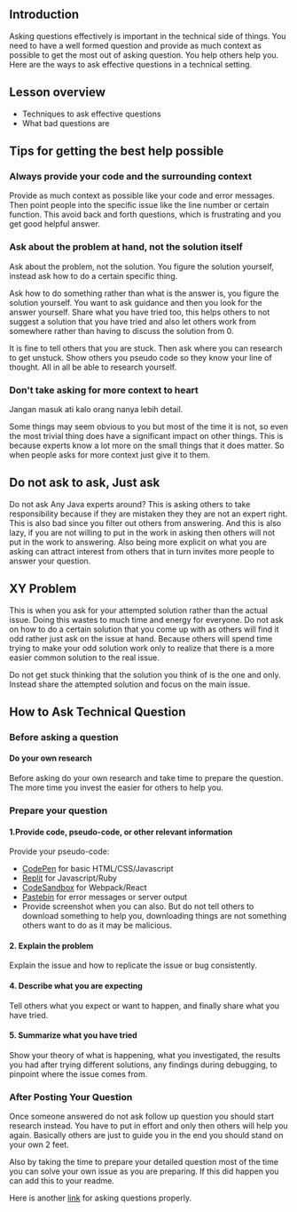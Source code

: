 ## Introduction

Asking questions effectively is important in the technical side of things. You need to have a well formed question and provide as much context as possible to get the most out of asking question. You help others help you. Here are the ways to ask effective questions in a technical setting.

## Lesson overview

- Techniques to ask effective questions
- What bad questions are

## Tips for getting the best help possible

### Always provide your code and the surrounding context

Provide as much context as possible like your code and error messages. Then point people into the specific issue like the line number or certain function. This avoid back and forth questions, which is frustrating and you get good helpful answer.

### Ask about the problem at hand, not the solution itself

Ask about the problem, not the solution. You figure the solution yourself, instead ask how to do a certain specific thing.

Ask how to do something rather than what is the answer is, you figure the solution yourself. You want to ask guidance and then you look for the answer yourself. Share what you have tried too, this helps others to not suggest a solution that you have tried and also let others work from somewhere rather than having to discuss the solution from 0.

It is fine to tell others that you are stuck. Then ask where you can research to get unstuck. Show others you pseudo code so they know your line of thought. All in all be able to research yourself.

### Don't take asking for more context to heart

Jangan masuk ati kalo orang nanya lebih detail.

Some things may seem obvious to you but most of the time it is not, so even the most trivial thing does have a significant impact on other things. This is because experts know a lot more on the small things that it does matter. So when people asks for more context just give it to them.

## Do not ask to ask, Just ask

Do not ask Any Java experts around? This is asking others to take responsibility because if they are mistaken they they are not an expert right. This is also bad since you filter out others from answering. And this is also lazy, if you are not willing to put in the work in asking then others will not put in the work to answering. Also being more explicit on what you are asking can attract interest from others that in turn invites more people to answer your question.

## XY Problem

This is when you ask for your attempted solution rather than the actual issue. Doing this wastes to much time and energy for everyone. Do not ask on how to do a certain solution that you come up with as others will find it odd rather just ask on the issue at hand. Because others will spend time trying to make your odd solution work only to realize that there is a more easier common solution to the real issue.

Do not get stuck thinking that the solution you think of is the one and only. Instead share the attempted solution and focus on the main issue.

## How to Ask Technical Question

### Before asking a question

#### Do your own research

Before asking do your own research and take time to prepare the question. The more time you invest the easier for others to help you.

### Prepare your question

#### 1.Provide code, pseudo-code, or other relevant information

Provide your pseudo-code:
- [CodePen](https://codepen.io/) for basic HTML/CSS/Javascript
- [Replit](https://replit.com/) for Javascript/Ruby
- [CodeSandbox](https://codesandbox.io/) for Webpack/React
- [Pastebin](http://pastebin.com/) for error messages or server output
- Provide screenshot when you can also. But do not tell others to download something to help you, downloading things are not something others want to do as it may be malicious.

#### 2. Explain the problem

Explain the issue and how to replicate the issue or bug consistently.

#### 4. Describe what you are expecting

Tell others what you expect or want to happen, and finally share what you have tried.

#### 5. Summarize what you have tried

Show your theory of what is happening, what you investigated, the results you had after trying different solutions, any findings during debugging, to pinpoint where the issue comes from.

### After Posting Your Question

Once someone answered do not ask follow up question you should start research instead. You have to put in effort and only then others will help you again. Basically others are just to guide you in the end you should stand on your own 2 feet.

Also by taking the time to prepare your detailed question most of the time you can solve your own issue as you are preparing. If this did happen you can add this to your readme.

Here is another [link](https://stackoverflow.com/help/how-to-ask) for asking questions properly.
